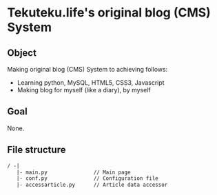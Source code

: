 # Tekuteku.life's original blog (CMS) System
## Object
Making original blog (CMS) System to achieving follows:
* Learning python, MySQL, HTML5, CSS3, Javascript
* Making blog for myself (like a diary), by myself

## Goal
None.

## File structure
```txt
/ -|
   |- main.py               // Main page
   |- conf.py               // Configuration file
   |- accessarticle.py      // Article data accessor
```